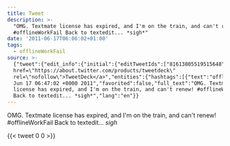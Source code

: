 ```yaml
---
title: Tweet
description: >-
  "OMG. Textmate license has expired, and I'm on the train, and can't renew!
  #offlineWorkFail Back to textedit... *sigh*"
date: '2011-06-17T06:06:02+01:00'
tags:
  - offlineWorkFail
source: >-
  {"tweet":{"edit_info":{"initial":{"editTweetIds":["81613805519515648"],"editableUntil":"2011-06-17T07:47:02.204Z","editsRemaining":"5","isEditEligible":true}},"retweeted":false,"source":"<a
  href=\"https://about.twitter.com/products/tweetdeck\"
  rel=\"nofollow\">TweetDeck</a>","entities":{"hashtags":[{"text":"offlineWorkFail","indices":["74","90"]}],"symbols":[],"user_mentions":[],"urls":[]},"display_text_range":["0","117"],"favorite_count":"0","id_str":"81613805519515648","truncated":false,"retweet_count":"0","id":"81613805519515648","created_at":"Fri
  Jun 17 06:47:02 +0000 2011","favorited":false,"full_text":"OMG. Textmate
  license has expired, and I'm on the train, and can't renew! #offlineWorkFail
  Back to textedit... *sigh*","lang":"en"}}
---
```

OMG. Textmate license has expired, and I'm on the train, and can't renew! #offlineWorkFail Back to textedit... *sigh*
    
{{< tweet 0 0 >}}
    

